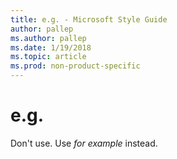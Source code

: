 ```yaml
---
title: e.g. - Microsoft Style Guide
author: pallep
ms.author: pallep
ms.date: 1/19/2018
ms.topic: article
ms.prod: non-product-specific
---
```


# e.g.

Don't use. Use *for example* instead. 
